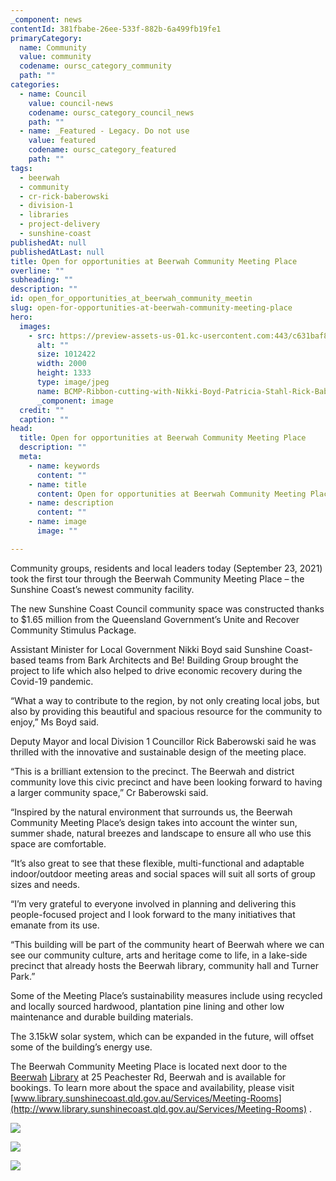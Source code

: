 ```yaml
---
_component: news
contentId: 381fbabe-26ee-533f-882b-6a499fb19fe1
primaryCategory:
  name: Community
  value: community
  codename: oursc_category_community
  path: ""
categories:
  - name: Council
    value: council-news
    codename: oursc_category_council_news
    path: ""
  - name: _Featured - Legacy. Do not use
    value: featured
    codename: oursc_category_featured
    path: ""
tags:
  - beerwah
  - community
  - cr-rick-baberowski
  - division-1
  - libraries
  - project-delivery
  - sunshine-coast
publishedAt: null
publishedAtLast: null
title: Open for opportunities at Beerwah Community Meeting Place
overline: ""
subheading: ""
description: ""
id: open_for_opportunities_at_beerwah_community_meetin
slug: open-for-opportunities-at-beerwah-community-meeting-place
hero:
  images:
    - src: https://preview-assets-us-01.kc-usercontent.com:443/c631baf8-1b46-001f-580c-d0001b68b4a8/64edd2db-9881-40dd-b3bd-272d3dd1e848/BCMP-Ribbon-cutting-with-Nikki-Boyd-Patricia-Stahl-Rick-Baberowski.jpg
      alt: ""
      size: 1012422
      width: 2000
      height: 1333
      type: image/jpeg
      name: BCMP-Ribbon-cutting-with-Nikki-Boyd-Patricia-Stahl-Rick-Baberowski.jpg
      _component: image
  credit: ""
  caption: ""
head:
  title: Open for opportunities at Beerwah Community Meeting Place
  description: ""
  meta:
    - name: keywords
      content: ""
    - name: title
      content: Open for opportunities at Beerwah Community Meeting Place
    - name: description
      content: ""
    - name: image
      image: ""

---
```

Community groups, residents and local leaders today (September 23, 2021) took the first tour through the Beerwah Community Meeting Place – the Sunshine Coast’s newest community facility.

The new Sunshine Coast Council community space was constructed thanks to $1.65 million from the Queensland Government’s Unite and Recover Community Stimulus Package.

Assistant Minister for Local Government Nikki Boyd said Sunshine Coast-based teams from Bark Architects and Be! Building Group brought the project to life which also helped to drive economic recovery during the Covid-19 pandemic.

“What a way to contribute to the region, by not only creating local jobs, but also by providing this beautiful and spacious resource for the community to enjoy,” Ms Boyd said.

Deputy Mayor and local Division 1 Councillor Rick Baberowski said he was thrilled with the innovative and sustainable design of the meeting place.

“This is a brilliant extension to the precinct. The Beerwah and district community love this civic precinct and have been looking forward to having a larger community space,” Cr Baberowski said.

“Inspired by the natural environment that surrounds us, the Beerwah Community Meeting Place’s design takes into account the winter sun, summer shade, natural breezes and landscape to ensure all who use this space are comfortable. 

“It’s also great to see that these flexible, multi-functional and adaptable indoor/outdoor meeting areas and social spaces will suit all sorts of group sizes and needs.

“I’m very grateful to everyone involved in planning and delivering this people-focused project and I look forward to the many initiatives that emanate from its use.

“This building will be part of the community heart of Beerwah where we can see our community culture, arts and heritage come to life, in a lake-side precinct that already hosts the Beerwah library, community hall and Turner Park.”

Some of the Meeting Place’s sustainability measures include using recycled and locally sourced hardwood, plantation pine lining and other low maintenance and durable building materials.

The 3.15kW solar system, which can be expanded in the future, will offset some of the building’s energy use.

The Beerwah Community Meeting Place is located next door to the [Beerwah](https://library.sunshinecoast.qld.gov.au/About-Libraries/Open-Hours/Beerwah-Library)
&#x20;[Library](https://library.sunshinecoast.qld.gov.au/About-Libraries/Open-Hours/Beerwah-Library)
&#x20;at 25 Peachester Rd, Beerwah and is available for bookings. To learn more about the space and availability, please visit [www.library.sunshinecoast.qld.gov.au/Services/Meeting-Rooms](http://www.library.sunshinecoast.qld.gov.au/Services/Meeting-Rooms)
.

![](https://preview-assets-us-01.kc-usercontent.com:443/c631baf8-1b46-001f-580c-d0001b68b4a8/73cc60b0-88fa-4d86-b3d3-2c3ca2f29f85/BCMP-Opening-Building-lookout-1024x682.jpg)

![](https://preview-assets-us-01.kc-usercontent.com:443/c631baf8-1b46-001f-580c-d0001b68b4a8/36bf6dbf-33ec-4f3c-a476-f5a330de0ddf/Beerwah-Community-Meeting-Place-Sitecore.jpg)

![](https://preview-assets-us-01.kc-usercontent.com:443/c631baf8-1b46-001f-580c-d0001b68b4a8/f29e166a-156f-45a1-8027-c01919ab13f9/Beerwah-Community-Meeting-Place-1024x682.jpg)
